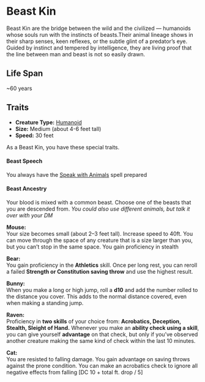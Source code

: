 # Beast Kin
Beast Kin are the bridge between the wild and the civilized — humanoids whose souls run with the instincts of beasts.Their animal lineage shows in their sharp senses, keen reflexes, or the subtle glint of a predator’s eye. Guided by instinct and tempered by intelligence, they are living proof that the line between man and beast is not so easily drawn.

## Life Span
~60 years


## Traits

- **Creature Type:** [Humanoid](../Creature%20types/Humanoid.md)
- **Size:** Medium (about 4-6 feet tall)
- **Speed:** 30 feet

As a Beast Kin, you have these special traits.

#### Beast Speech
You always have the [Speak with Animals](https://www.dndbeyond.com/spells/2619059-speak-with-animals) spell prepared

#### Beast Ancestry
Your blood is mixed with a common beast. Choose one of the beasts that you are descended from. 
_You could also use different animals, but talk it over with your DM_

**Mouse:** \
Your size becomes small (about 2–3 feet tall).
Increase speed to 40ft.
You can move through the space of any creature that is a size larger than you, but you can’t stop in the same space.
You gain proficiency in stealth

**Bear:** \
You gain proficiency in the **Athletics** skill.
Once per long rest, you can reroll a failed **Strength or Constitution saving throw** and use the highest result.

**Bunny:** \
When you make a long or high jump, roll a **d10** and add the number rolled to the distance you cover. This adds to the normal distance covered, even when making a standing jump.

**Raven:** \
Proficiency in **two skills** of your choice from: **Acrobatics, Deception, Stealth, Sleight of Hand.**
Whenever you make an **ability check using a skill**, you can give yourself **advantage** on that check, but only if you’ve observed another creature making the same kind of check within the last 10 minutes.

**Cat:** \
You are resisted to falling damage.
You gain advantage on saving throws against the prone condition.
You can make an acrobatics check to ignore all negative effects from falling [DC 10 + total ft. drop / 5]

